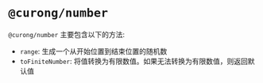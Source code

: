 # `@curong/number`


`@curong/number` 主要包含以下的方法:

- `range`: 生成一个从开始位置到结束位置的随机数
- `toFiniteNumber`: 将值转换为有限数值。如果无法转换为有限数值，则返回默认值
